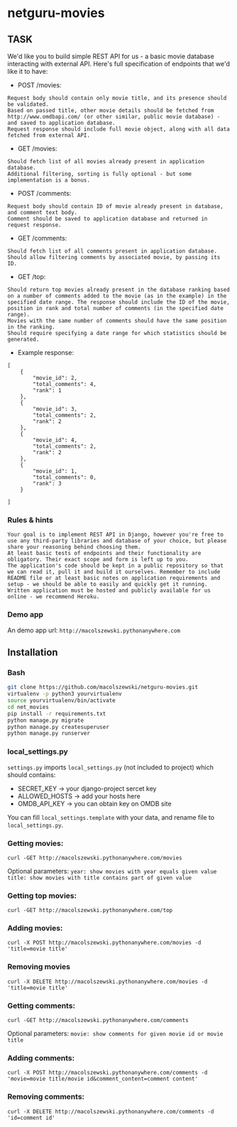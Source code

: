 # netguru-movies

## TASK
We'd like you to build simple REST API for us - a basic movie database interacting with external API. Here's full specification of endpoints that we'd like it to have:

* POST /movies:
```
​Request body should contain only movie title, and its presence should be validated.
Based on passed title, other movie details should be fetched from http://www.omdbapi.com/ (or other similar, public movie database) - and saved to application database.
Request response should include full movie object, along with all data fetched from external API.
```

* GET /movies:
```
​Should fetch list of all movies already present in application database.
Additional filtering, sorting is fully optional - but some implementation is a bonus.
```
* POST /comments:
```
​Request body should contain ID of movie already present in database, and comment text body.
Comment should be saved to application database and returned in request response.
```
* GET /comments:
```
​Should fetch list of all comments present in application database.
Should allow filtering comments by associated movie, by passing its ID.
```
* GET /top:
```
​Should return top movies already present in the database ranking based on a number of comments added to the movie (as in the example) in the specified date range. The response should include the ID of the movie, position in rank and total number of comments (in the specified date range).
Movies with the same number of comments should have the same position in the ranking.
Should require specifying a date range for which statistics should be generated.
```
* Example response:
```
[
    {
        "movie_id": 2,
        "total_comments": 4,
        "rank": 1
    },
    {
        "movie_id": 3,
        "total_comments": 2,
        "rank": 2
    },
    {
        "movie_id": 4,
        "total_comments": 2,
        "rank": 2
    },
    {
        "movie_id": 1,
        "total_comments": 0,
        "rank": 3
    }

]
```

### Rules & hints​
```
​Your goal is to implement REST API in Django, however you're free to use any third-party libraries and database of your choice, but please share your reasoning behind choosing them.
At least basic tests of endpoints and their functionality are obligatory. Their exact scope and form is left up to you.
The application's code should be kept in a public repository so that we can read it, pull it and build it ourselves. Remember to include README file or at least basic notes on application requirements and setup - we should be able to easily and quickly get it running.
Written application must be hosted and publicly available for us online - we recommend Heroku.
```
### Demo app
An demo app url: `http://macolszewski.pythonanywhere.com` 

## Installation

### Bash

```bash
git clone https://github.com/macolszewski/netguru-movies.git
virtualenv -p python3 yourvirtualenv
source yourvirtualenv/bin/activate
cd net_movies
pip install -r requirements.txt
python manage.py migrate
python manage.py createsuperuser
python manage.py runserver
```

### local_settings.py

`settings.py` imports `local_settings.py` (not included to project) which should contains:

* SECRET_KEY -> your django-project sercet key
* ALLOWED_HOSTS -> add your hosts here
* OMDB_API_KEY -> you can obtain key on OMDB site

You can fill `local_settings.template` with your data, and rename file to `local_settings.py`.

### Getting movies:
```
curl -GET http://macolszewski.pythonanywhere.com/movies
```

Optional parameters:
```year: show movies with year equals given value```
```title: show movies with title contains part of given value```

### Getting top movies:
```
curl -GET http://macolszewski.pythonanywhere.com/top
```

### Adding movies:
```
curl -X POST http://macolszewski.pythonanywhere.com/movies -d 'title=movie title'
```

### Removing movies
```
curl -X DELETE http://macolszewski.pythonanywhere.com/movies -d 'title=movie title'
```

### Getting comments:
```
curl -GET http://macolszewski.pythonanywhere.com/comments
```

Optional parameters:
```movie: show comments for given movie id or movie title```

### Adding comments:
```
curl -X POST http://macolszewski.pythonanywhere.com/comments -d 'movie=movie title/movie id&comment_content=comment content'
```

### Removing comments:
```
curl -X DELETE http://macolszewski.pythonanywhere.com/comments -d 'id=comment id'
```
